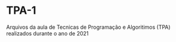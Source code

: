 # TPA-1
Arquivos da aula de Tecnicas de Programação e Algoritimos (TPA) realizados durante o ano de 2021
